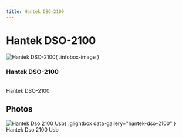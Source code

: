 ```yaml
---
title: Hantek DSO-2100
---
```


# Hantek DSO-2100

<div class="infobox" markdown>

![Hantek DSO-2100](./img/Hantek_DSO_2100_usb.jpg){ .infobox-image }

### Hantek DSO-2100

| | |
|---|---|

</div>

[](./img/Hantek_DSO_2100_usb.jpg)  [](./img/Hantek_DSO_2100_usb.jpg)Hantek DSO-2100

## Photos

<div class="photo-grid" markdown>

[![Hantek Dso 2100 Usb](./img/Hantek_DSO_2100_usb.jpg)](./img/Hantek_DSO_2100_usb.jpg "Hantek Dso 2100 Usb"){ .glightbox data-gallery="hantek-dso-2100" }
<span class="caption">Hantek Dso 2100 Usb</span>

</div>
